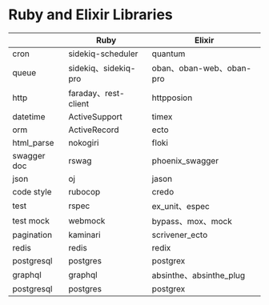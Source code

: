 # Ruby and Elixir Libraries

|  | Ruby | Elixir |
| --- | --- | --- |
| cron | sidekiq-scheduler | quantum |
| queue | sidekiq、sidekiq-pro | oban、oban-web、oban-pro |
| http | faraday、rest-client | httpposion |
| datetime | ActiveSupport | timex |
| orm | ActiveRecord | ecto |
| html_parse | nokogiri | floki |
| swagger doc | rswag | phoenix_swagger |
| json | oj | jason |
| code style | rubocop | credo |
| test | rspec | ex_unit、espec |
| test mock | webmock | bypass、mox、mock |
| pagination | kaminari | scrivener_ecto |
| redis | redis | redix |
| postgresql | postgres | postgrex |
| graphql | graphql | absinthe、absinthe_plug |
| postgresql | postgres | postgrex |